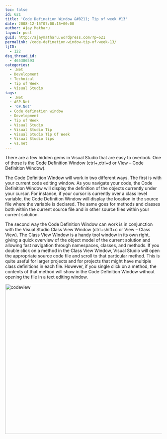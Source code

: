 ```yaml
---
toc: false
id: 621
title: 'Code Defination Window &#8211; Tip of week #13'
date: 2008-12-15T07:00:15+00:00
author: Ajay Matharu
layout: post
guid: http://ajaymatharu.wordpress.com/?p=621
permalink: /code-defination-window-tip-of-week-13/
ljID:
  - 122
dsq_thread_id:
  - 465386593
categories:
  - .Net
  - Development
  - Technical
  - Tip of Week
  - Visual Studio
tags:
  - .Net
  - ASP.Net
  - 'C#.Net'
  - Code defination window
  - Development
  - Tip of Week
  - Visual Studio
  - Visual Studio Tip
  - Visual Studio Tip Of Week
  - Visual Studio tips
  - vs.net
---
```

There are a few hidden gems in Visual Studio that are easy to overlook. One of those is the Code Definition Window (ctrl+\,ctrl+d or View &#8211; Code Definition Window).

The Code Definition Window will work in two different ways. The first is with your current code editing window. As you navigate your code, the Code Definition Window will display the definition of the objects currently under your cursor. For instance, if your cursor is currently over a class level variable, the Code Definition Window will display the location in the source file where the variable is declared. The same goes for methods and classes both within the current source file and in other source files within your current solution.

The second way the Code Definition Window can work is in conjunction with the Visual Studio Class View Window (ctrl+shift+c or View &#8211; Class View). The Class View Window is a handy tool window in its own right, giving a quick overview of the object model of the current solution and allowing fast navigation through namespaces, classes, and methods. If you double click on a method in the Class View Window, Visual Studio will open the appropriate source code file and scroll to that particular method. This is quite useful for larger projects and for projects that might have multiple class definitions in each file. However, if you single click on a method, the contents of that method will show in the Code Definition Window without opening the file in a text editing window.

<img class="aligncenter size-full wp-image-620" title="codeview" src="http://ajaymatharu.files.wordpress.com/2008/12/codeview.jpg" alt="codeview" width="691" height="484" />
